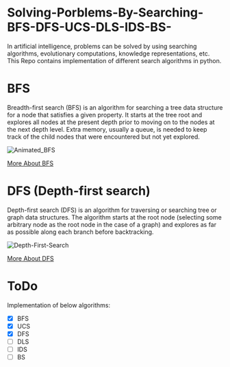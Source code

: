 # Solving-Porblems-By-Searching-BFS-DFS-UCS-DLS-IDS-BS-

In artificial intelligence, problems can be solved by using searching algorithms, evolutionary computations, knowledge representations, etc.
This Repo contains implementation of different search algorithms in python.

# BFS 

Breadth-first search (BFS) is an algorithm for searching a tree data structure for a node that satisfies a given property. It starts at the tree root and explores all nodes at the present depth prior to moving on to the nodes at the next depth level. Extra memory, usually a queue, is needed to keep track of the child nodes that were encountered but not yet explored.

![Animated_BFS](https://user-images.githubusercontent.com/47561760/191857456-8be1ad6f-a9f4-4856-8cf7-5bdb14db42e6.gif)

[More About BFS](https://en.wikipedia.org/wiki/Breadth-first_search)

# DFS (Depth-first search)
Depth-first search (DFS) is an algorithm for traversing or searching tree or graph data structures. The algorithm starts at the root node (selecting some arbitrary node as the root node in the case of a graph) and explores as far as possible along each branch before backtracking. 

![Depth-First-Search](https://user-images.githubusercontent.com/47561760/192159317-d9302456-c19a-41b4-94bb-0e186cfb4ae0.gif)

[More About DFS](https://en.wikipedia.org/wiki/Depth-first_search)

# ToDo

Implementation of below algorithms: 
- [x] BFS
- [x] UCS
- [x] DFS
- [ ] DLS
- [ ] IDS
- [ ] BS
